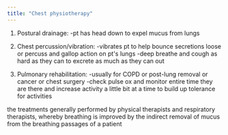 ```yaml
---
title: "Chest physiotherapy"
---
```

1) Postural drainage: 
-pt has head down to expel mucus from lungs

2) Chest percussion/vibration:
-vibrates pt to help bounce secretions loose or percuss and gallop action on pt's lungs 
-deep breathe and cough as hard as they can to excrete as much as they can out

3) Pulmonary rehabilitation: 
-usually for COPD or post-lung removal or cancer or chest surgery
-check pulse ox and monitor entire time they are there and increase activity a little bit at a time to build up tolerance for activities

the treatments generally performed by physical therapists and respiratory therapists, whereby breathing is improved by the indirect removal of mucus from the breathing passages of a patient

